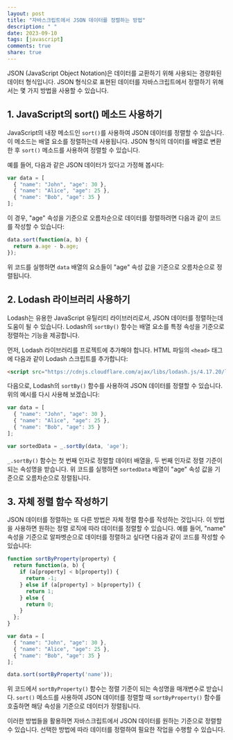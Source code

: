 ```yaml
---
layout: post
title: "자바스크립트에서 JSON 데이터를 정렬하는 방법"
description: " "
date: 2023-09-10
tags: [javascript]
comments: true
share: true
---
```


JSON (JavaScript Object Notation)은 데이터를 교환하기 위해 사용되는 경량화된 데이터 형식입니다. JSON 형식으로 표현된 데이터를 자바스크립트에서 정렬하기 위해서는 몇 가지 방법을 사용할 수 있습니다. 

## 1. JavaScript의 sort() 메소드 사용하기

JavaScript의 내장 메소드인 `sort()`를 사용하여 JSON 데이터를 정렬할 수 있습니다. 이 메소드는 배열 요소를 정렬하는데 사용됩니다. JSON 형식의 데이터를 배열로 변환한 후 `sort()` 메소드를 사용하여 정렬할 수 있습니다.

예를 들어, 다음과 같은 JSON 데이터가 있다고 가정해 봅시다:

```javascript
var data = [
  { "name": "John", "age": 30 },
  { "name": "Alice", "age": 25 },
  { "name": "Bob", "age": 35 }
];
```

이 경우, "age" 속성을 기준으로 오름차순으로 데이터를 정렬하려면 다음과 같이 코드를 작성할 수 있습니다:

```javascript
data.sort(function(a, b) {
  return a.age - b.age;
});
```

위 코드를 실행하면 `data` 배열의 요소들이 "age" 속성 값을 기준으로 오름차순으로 정렬됩니다.

## 2. Lodash 라이브러리 사용하기

Lodash는 유용한 JavaScript 유틸리티 라이브러리로서, JSON 데이터를 정렬하는데 도움이 될 수 있습니다. Lodash의 `sortBy()` 함수는 배열 요소를 특정 속성을 기준으로 정렬하는 기능을 제공합니다.

먼저, Lodash 라이브러리를 프로젝트에 추가해야 합니다. HTML 파일의 `<head>` 태그에 다음과 같이 Lodash 스크립트를 추가합니다:

```html
<script src="https://cdnjs.cloudflare.com/ajax/libs/lodash.js/4.17.20/lodash.min.js"></script>
```

다음으로, Lodash의 `sortBy()` 함수를 사용하여 JSON 데이터를 정렬할 수 있습니다. 위의 예시를 다시 사용해 보겠습니다:

```javascript
var data = [
  { "name": "John", "age": 30 },
  { "name": "Alice", "age": 25 },
  { "name": "Bob", "age": 35 }
];

var sortedData = _.sortBy(data, 'age');
```

`_.sortBy()` 함수는 첫 번째 인자로 정렬할 데이터 배열을, 두 번째 인자로 정렬 기준이 되는 속성명을 받습니다. 위 코드를 실행하면 `sortedData` 배열이 "age" 속성 값을 기준으로 오름차순으로 정렬됩니다.

## 3. 자체 정렬 함수 작성하기

JSON 데이터를 정렬하는 또 다른 방법은 자체 정렬 함수를 작성하는 것입니다. 이 방법을 사용하면 원하는 정렬 로직에 따라 데이터를 정렬할 수 있습니다. 예를 들어, "name" 속성을 기준으로 알파벳순으로 데이터를 정렬하고 싶다면 다음과 같이 코드를 작성할 수 있습니다:

```javascript
function sortByProperty(property) {
  return function(a, b) {
    if (a[property] < b[property]) {
      return -1;
    } else if (a[property] > b[property]) {
      return 1;
    } else {
      return 0;
    }
  };
}

var data = [
  { "name": "John", "age": 30 },
  { "name": "Alice", "age": 25 },
  { "name": "Bob", "age": 35 }
];

data.sort(sortByProperty('name'));
```

위 코드에서 `sortByProperty()` 함수는 정렬 기준이 되는 속성명을 매개변수로 받습니다. `sort()` 메소드를 사용하여 JSON 데이터를 정렬할 때 `sortByProperty()` 함수를 호출하면 해당 속성을 기준으로 데이터가 정렬됩니다.

이러한 방법들을 활용하면 자바스크립트에서 JSON 데이터를 원하는 기준으로 정렬할 수 있습니다. 선택한 방법에 따라 데이터를 정렬하여 필요한 작업을 수행할 수 있습니다.